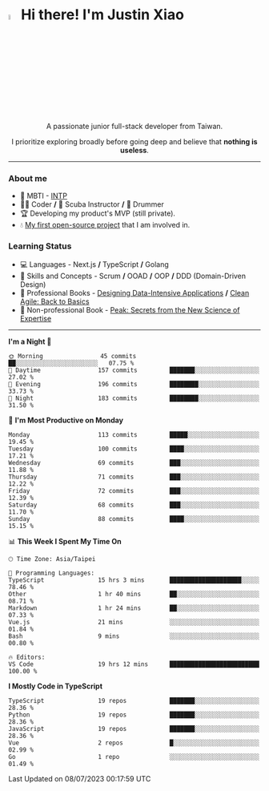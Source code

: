 # <img src="https://media.giphy.com/media/hvRJCLFzcasrR4ia7z/giphy.gif" width="5%">Hi there! I'm Justin Xiao
<p align="center">A passionate junior full-stack developer from Taiwan.  </p>
<p align="center">I prioritize exploring broadly before going deep and believe that <b>nothing is useless</b>.</p>

---
### About me
- 👀 MBTI - [INTP](https://www.16personalities.com/intp-personality)
- 👨‍💻 Coder **/** 🤿 Scuba Instructor **/** 🥁 Drummer
- 🏆 Developing my product's MVP (still private).
- 💧 [My first open-source project](https://github.com/Game-as-a-Service/Game-Lobby-Web) that I am involved in.

### Learning Status
- ‍💻 Languages - Next.js **/** TypeScript **/** Golang
- 🧠 Skills and Concepts - Scrum **/** OOAD **/** OOP **/** DDD (Domain-Driven Design)
- 📖 Professional Books - [Designing Data-Intensive Applications](https://a.co/d/aNTrecE) **/** [Clean Agile: Back to Basics](https://a.co/d/5K1qUNh)
- 🔖 Non-professional Book - [Peak: Secrets from the New Science of Expertise](https://a.co/d/9aoCxyl)

---
<!--START_SECTION:waka-->
**I'm a Night 🦉** 

```text
🌞 Morning                45 commits          ██░░░░░░░░░░░░░░░░░░░░░░░   07.75 % 
🌆 Daytime                157 commits         ███████░░░░░░░░░░░░░░░░░░   27.02 % 
🌃 Evening                196 commits         ████████░░░░░░░░░░░░░░░░░   33.73 % 
🌙 Night                  183 commits         ████████░░░░░░░░░░░░░░░░░   31.50 % 
```
📅 **I'm Most Productive on Monday** 

```text
Monday                   113 commits         █████░░░░░░░░░░░░░░░░░░░░   19.45 % 
Tuesday                  100 commits         ████░░░░░░░░░░░░░░░░░░░░░   17.21 % 
Wednesday                69 commits          ███░░░░░░░░░░░░░░░░░░░░░░   11.88 % 
Thursday                 71 commits          ███░░░░░░░░░░░░░░░░░░░░░░   12.22 % 
Friday                   72 commits          ███░░░░░░░░░░░░░░░░░░░░░░   12.39 % 
Saturday                 68 commits          ███░░░░░░░░░░░░░░░░░░░░░░   11.70 % 
Sunday                   88 commits          ████░░░░░░░░░░░░░░░░░░░░░   15.15 % 
```


📊 **This Week I Spent My Time On** 

```text
🕑︎ Time Zone: Asia/Taipei

💬 Programming Languages: 
TypeScript               15 hrs 3 mins       ████████████████████░░░░░   78.46 % 
Other                    1 hr 40 mins        ██░░░░░░░░░░░░░░░░░░░░░░░   08.71 % 
Markdown                 1 hr 24 mins        ██░░░░░░░░░░░░░░░░░░░░░░░   07.33 % 
Vue.js                   21 mins             ░░░░░░░░░░░░░░░░░░░░░░░░░   01.84 % 
Bash                     9 mins              ░░░░░░░░░░░░░░░░░░░░░░░░░   00.80 % 

🔥 Editors: 
VS Code                  19 hrs 12 mins      █████████████████████████   100.00 % 
```

**I Mostly Code in TypeScript** 

```text
TypeScript               19 repos            ███████░░░░░░░░░░░░░░░░░░   28.36 % 
Python                   19 repos            ███████░░░░░░░░░░░░░░░░░░   28.36 % 
JavaScript               19 repos            ███████░░░░░░░░░░░░░░░░░░   28.36 % 
Vue                      2 repos             █░░░░░░░░░░░░░░░░░░░░░░░░   02.99 % 
Go                       1 repo              ░░░░░░░░░░░░░░░░░░░░░░░░░   01.49 % 
```




 Last Updated on 08/07/2023 00:17:59 UTC
<!--END_SECTION:waka-->

